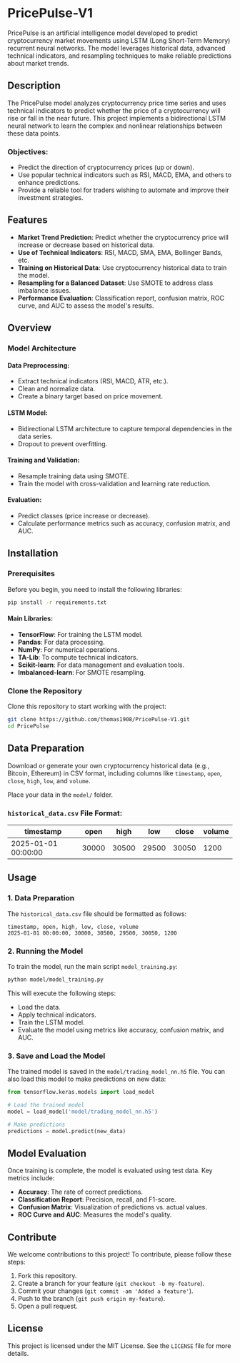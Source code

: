 # PricePulse-V1

PricePulse is an artificial intelligence model developed to predict cryptocurrency market movements using LSTM (Long Short-Term Memory) recurrent neural networks. The model leverages historical data, advanced technical indicators, and resampling techniques to make reliable predictions about market trends.

## Description

The PricePulse model analyzes cryptocurrency price time series and uses technical indicators to predict whether the price of a cryptocurrency will rise or fall in the near future. This project implements a bidirectional LSTM neural network to learn the complex and nonlinear relationships between these data points.

### Objectives:
- Predict the direction of cryptocurrency prices (up or down).
- Use popular technical indicators such as RSI, MACD, EMA, and others to enhance predictions.
- Provide a reliable tool for traders wishing to automate and improve their investment strategies.

## Features

- **Market Trend Prediction**: Predict whether the cryptocurrency price will increase or decrease based on historical data.
- **Use of Technical Indicators**: RSI, MACD, SMA, EMA, Bollinger Bands, etc.
- **Training on Historical Data**: Use cryptocurrency historical data to train the model.
- **Resampling for a Balanced Dataset**: Use SMOTE to address class imbalance issues.
- **Performance Evaluation**: Classification report, confusion matrix, ROC curve, and AUC to assess the model's results.

## Overview

### Model Architecture

#### Data Preprocessing:
- Extract technical indicators (RSI, MACD, ATR, etc.).
- Clean and normalize data.
- Create a binary target based on price movement.

#### LSTM Model:
- Bidirectional LSTM architecture to capture temporal dependencies in the data series.
- Dropout to prevent overfitting.

#### Training and Validation:
- Resample training data using SMOTE.
- Train the model with cross-validation and learning rate reduction.

#### Evaluation:
- Predict classes (price increase or decrease).
- Calculate performance metrics such as accuracy, confusion matrix, and AUC.

## Installation

### Prerequisites
Before you begin, you need to install the following libraries:

```bash
pip install -r requirements.txt
```

#### Main Libraries:
- **TensorFlow**: For training the LSTM model.
- **Pandas**: For data processing.
- **NumPy**: For numerical operations.
- **TA-Lib**: To compute technical indicators.
- **Scikit-learn**: For data management and evaluation tools.
- **Imbalanced-learn**: For SMOTE resampling.

### Clone the Repository
Clone this repository to start working with the project:

```bash
git clone https://github.com/thomas1908/PricePulse-V1.git
cd PricePulse
```

## Data Preparation

Download or generate your own cryptocurrency historical data (e.g., Bitcoin, Ethereum) in CSV format, including columns like `timestamp`, `open`, `close`, `high`, `low`, and `volume`.

Place your data in the `model/` folder.

### `historical_data.csv` File Format:
| timestamp            | open  | high  | low   | close | volume |
|----------------------|-------|-------|-------|-------|--------|
| 2025-01-01 00:00:00  | 30000 | 30500 | 29500 | 30050 | 1200   |

## Usage

### 1. Data Preparation
The `historical_data.csv` file should be formatted as follows:

```csv
timestamp, open, high, low, close, volume
2025-01-01 00:00:00, 30000, 30500, 29500, 30050, 1200
```

### 2. Running the Model
To train the model, run the main script `model_training.py`:

```bash
python model/model_training.py
```

This will execute the following steps:
- Load the data.
- Apply technical indicators.
- Train the LSTM model.
- Evaluate the model using metrics like accuracy, confusion matrix, and AUC.

### 3. Save and Load the Model
The trained model is saved in the `model/trading_model_nn.h5` file. You can also load this model to make predictions on new data:

```python
from tensorflow.keras.models import load_model

# Load the trained model
model = load_model('model/trading_model_nn.h5')

# Make predictions
predictions = model.predict(new_data)
```

## Model Evaluation

Once training is complete, the model is evaluated using test data. Key metrics include:

- **Accuracy**: The rate of correct predictions.
- **Classification Report**: Precision, recall, and F1-score.
- **Confusion Matrix**: Visualization of predictions vs. actual values.
- **ROC Curve and AUC**: Measures the model's quality.

## Contribute

We welcome contributions to this project! To contribute, please follow these steps:

1. Fork this repository.
2. Create a branch for your feature (`git checkout -b my-feature`).
3. Commit your changes (`git commit -am 'Added a feature'`).
4. Push to the branch (`git push origin my-feature`).
5. Open a pull request.

## License

This project is licensed under the MIT License. See the `LICENSE` file for more details.
